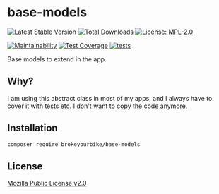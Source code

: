 # base-models

[![Latest Stable Version](https://img.shields.io/github/v/release/brokeyourbike/base-models-laravel)](https://github.com/brokeyourbike/base-models-laravel/releases)
[![Total Downloads](https://poser.pugx.org/brokeyourbike/base-models/downloads)](https://packagist.org/packages/brokeyourbike/base-models)
[![License: MPL-2.0](https://img.shields.io/badge/license-MPL--2.0-purple.svg)](https://github.com/brokeyourbike/base-models-laravel/blob/main/LICENSE)

[![Maintainability](https://api.codeclimate.com/v1/badges/128e83df87b991a268e1/maintainability)](https://codeclimate.com/github/brokeyourbike/base-models-laravel/maintainability)
[![Test Coverage](https://api.codeclimate.com/v1/badges/128e83df87b991a268e1/test_coverage)](https://codeclimate.com/github/brokeyourbike/base-models-laravel/test_coverage)
[![tests](https://github.com/brokeyourbike/base-models-laravel/actions/workflows/tests.yml/badge.svg)](https://github.com/brokeyourbike/base-models-laravel/actions/workflows/tests.yml)

Base models to extend in the app.

## Why?

I am using this abstract class in most of my apps, and I always have to cover it with tests etc. I don't want to copy the code anymore.


## Installation

```bash
composer require brokeyourbike/base-models
```

## License
[Mozilla Public License v2.0](https://github.com/brokeyourbike/base-models-laravel/blob/main/LICENSE)
